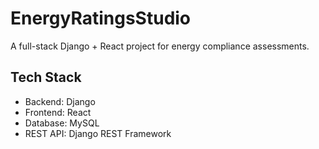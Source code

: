 # EnergyRatingsStudio

A full-stack Django + React project for energy compliance assessments.

## Tech Stack
- Backend: Django
- Frontend: React
- Database: MySQL
- REST API: Django REST Framework
